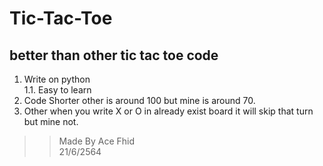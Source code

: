 # Tic-Tac-Toe
## better than other tic tac toe code
1. Write on python  
1.1. Easy to learn
1. Code Shorter other is around 100 but mine is around 70.
2. Other when you write X or O in already exist board it will skip that turn but mine not.  
>> Made By Ace Fhid  
>> 21/6/2564
